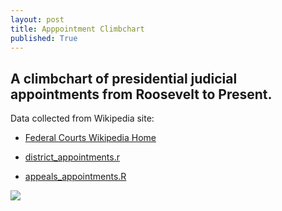 ```yaml
---
layout: post
title: Apppointment Climbchart
published: True
---
```

## A climbchart of presidential judicial appointments from Roosevelt to Present.

Data collected from Wikipedia site:

* [Federal Courts Wikipedia Home](https://en.wikipedia.org/wiki/List_of_courts_of_the_United_States)

* [district_appointments.r](http://FederalJudiciary.github.io/district_appointments.R)
* [appeals_appointments.R](http://FederalJudiciary.github.io/appeals_appointments.R)


<div class='tableauPlaceholder' id='viz1517205543184' style='position: relative'>
<noscript>
  <a href='#'>
  <img alt=' ' src='https:&#47;&#47;public.tableau.com&#47;static&#47;images&#47;Ra&#47;RateofAppointments&#47;AppointmentClimb&#47;1_rss.png' style='border: none' /></a>
 </noscript>
 <object class='tableauViz'  style='display:none;'><param name='host_url' value='https%3A%2F%2Fpublic.tableau.com%2F' /> <param name='embed_code_version' value='3' /> <param name='site_root' value='' /><param name='name' value='RateofAppointments&#47;AppointmentClimb' /><param name='tabs' value='no' /><param name='toolbar' value='yes' /><param name='static_image' value='https:&#47;&#47;public.tableau.com&#47;static&#47;images&#47;Ra&#47;RateofAppointments&#47;AppointmentClimb&#47;1.png' /> <param name='animate_transition' value='yes' /><param name='display_static_image' value='yes' /><param name='display_spinner' value='yes' /><param name='display_overlay' value='yes' /><param name='display_count' value='yes' /><param name='filter' value='publish=yes' />
</object>
</div>                
 
 <script type='text/javascript'>
  
  var divElement = document.getElementById('viz1517205543184');                    var vizElement = divElement.getElementsByTagName('object')[0];                    vizElement.style.width='1000px';vizElement.style.height='1027px';                    var scriptElement = document.createElement('script');                    scriptElement.src = 'https://public.tableau.com/javascripts/api/viz_v1.js';                    vizElement.parentNode.insertBefore(scriptElement, vizElement);   
  
</script>


